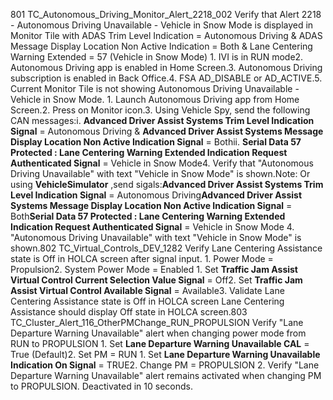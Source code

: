 801 TC_Autonomous_Driving_Monitor_Alert_2218_002 Verify that Alert 2218 - Autonomous Driving Unavailable - Vehicle in Snow Mode is displayed in Monitor Tile with ADAS Trim Level Indication = Autonomous Driving & ADAS Message Display Location Non Active Indication = Both & Lane Centering Warning Extended = 57 (Vehicle in Snow Mode) 1. IVI is in RUN mode2. Autonomous Driving app is enabled in Home Screen.3. Autonomous Driving subscription is enabled in Back Office.4. FSA AD_DISABLE or AD_ACTIVE.5. Current Monitor Tile is not showing Autonomous Driving Unavailable - Vehicle in Snow Mode. 1. Launch Autonomous Driving app from Home Screen.2. Press on Monitor icon.3. Using Vehicle Spy, send the following CAN messages:i. **Advanced Driver Assist Systems Trim Level Indication Signal** = Autonomous Driving & **Advanced Driver Assist Systems Message Display Location Non Active Indication Signal** = Bothii. **Serial Data 57 Protected : Lane Centering Warning Extended Indication Request Authenticated Signal** = Vehicle in Snow Mode4. Verify that "Autonomous Driving Unavailable" with text "Vehicle in Snow Mode" is shown.Note: Or using **VehicleSimulator** ,send sigals:**Advanced Driver Assist Systems Trim Level Indication Signal** = Autonomous Driving**Advanced Driver Assist Systems Message Display Location Non Active Indication Signal** = Both**Serial Data 57 Protected : Lane Centering Warning Extended Indication Request Authenticated Signal** = Vehicle in Snow Mode 4. "Autonomous Driving Unavailable" with text "Vehicle in Snow Mode" is shown.802 TC_Virtual_Controls_DEV_1282 Verify Lane Centering Assistance state is Off in HOLCA screen after signal input. 1. Power Mode = Propulsion2. System Power Mode = Enabled 1. Set **Traffic Jam Assist Virtual Control Current Selection Value Signal** = Off2. Set **Traffic Jam Assist Virtual Control Available Signal** = Available3. Validate Lane Centering Assistance state is Off in HOLCA screen Lane Centering Assistance should display Off state in HOLCA screen.803 TC_Cluster_Alert_116_OtherPMChange_RUN_PROPULSION Verify "Lane Departure Warning Unavailable" alert when changing power mode from RUN to PROPULSION 1. Set **Lane Departure Warning Unavailable CAL** = True (Default)2. Set PM = RUN 1. Set **Lane Departure Warning Unavailable Indication On Signal** = TRUE2. Change PM = PROPULSION 2. Verify "Lane Departure Warning Unavailable" alert remains activated when changing PM to PROPULSION. Deactivated in 10 seconds.